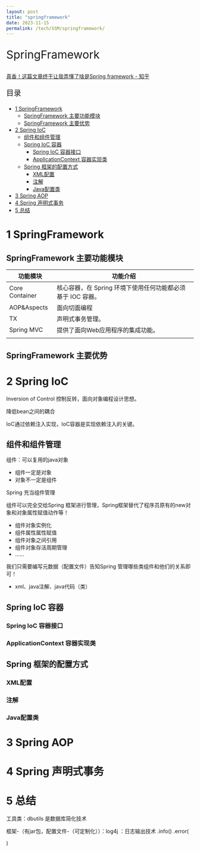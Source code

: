 ```yaml
---
layout: post
title: "springframework"
date: 2023-11-15
permalink: /tech/SSM/springframework/
---
```

<p style="font-size:30px;">SpringFramework</p>
<a href="https://zhuanlan.zhihu.com/p/557762402" target="_blank">真香！这篇文章终于让我弄懂了啥是Spring framework - 知乎</a>
<p style="font-size:20px;">目录</p>
<!-- TOC -->

- [1 SpringFramework](#1-springframework)
    - [SpringFramework 主要功能模块](#springframework-主要功能模块)
    - [SpringFramework 主要优势](#springframework-主要优势)
- [2 Spring IoC](#2-spring-ioc)
    - [组件和组件管理](#组件和组件管理)
    - [Spring IoC 容器](#spring-ioc-容器)
        - [Spring IoC 容器接口](#spring-ioc-容器接口)
        - [ApplicationContext 容器实现类](#applicationcontext-容器实现类)
    - [Spring 框架的配置方式](#spring-框架的配置方式)
        - [XML配置](#xml配置)
        - [注解](#注解)
        - [Java配置类](#java配置类)
- [3 Spring AOP](#3-spring-aop)
- [4 Spring 声明式事务](#4-spring-声明式事务)
- [5 总结](#5-总结)

<!-- /TOC -->
# 1 SpringFramework
## SpringFramework 主要功能模块

|功能模块|功能介绍|
|-|-|
|Core Container|核心容器，在 Spring 环境下使用任何功能都必须基于 IOC 容器。|
|AOP&Aspects|面向切面编程|
|TX|声明式事务管理。|
|Spring MVC|提供了面向Web应用程序的集成功能。|
||


## SpringFramework 主要优势



# 2 Spring IoC
Inversion of Control 控制反转，面向对象编程设计思想。

降低bean之间的耦合

IoC通过依赖注入实现，IoC容器是实现依赖注入的关键。

## 组件和组件管理
组件：可以复用的java对象
- 组件一定是对象
- 对象不一定是组件

Spring 充当组件管理

组件可以完全交给Spring 框架进行管理，Spring框架替代了程序员原有的new对象和对象属性赋值动作等！
- 组件对象实例化
- 组件属性属性赋值
- 组件对象之间引用
- 组件对象存活周期管理
- ......

我们只需要编写元数据（配置文件）告知Spring 管理哪些类组件和他们的关系即可！
- xml、java注解、java代码（类）

## Spring IoC 容器
### Spring IoC 容器接口

### ApplicationContext 容器实现类

## Spring 框架的配置方式
### XML配置
### 注解
### Java配置类



# 3 Spring AOP

# 4 Spring 声明式事务

# 5 总结




工具类：dbutils 是数据库简化技术  

框架-（有jar包，配置文件-（可定制化））：log4j ：日志输出技术  .info()  .error(

)